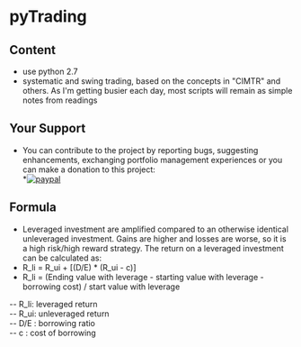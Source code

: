 # pyTrading
## Content
- use python 2.7
- systematic and swing trading, based on the concepts in "CIMTR" and others. As I'm getting busier each day, most scripts will remain as simple notes from readings
## Your Support
- You can contribute to the project by reporting bugs, suggesting enhancements, exchanging portfolio management experiences or
you can make a donation to this project:
</br>*[![paypal](https://www.paypalobjects.com/en_US/i/btn/btn_donateCC_LG.gif)](https://paypal.me/boyac?locale.x=en_US)

## Formula
- Leveraged investment are amplified compared to an otherwise identical unleveraged investment. Gains are higher and losses are worse, so it is a high risk/high reward strategy. The return on a leveraged investment can be calculated as:
- R_li = R_ui + [(D/E) * (R_ui - c)]
- R_li = (Ending value with leverage - starting value with leverage - borrowing cost) / start value with leverage

-- R_li: leveraged return  
-- R_ui: unleveraged return  
-- D/E : borrowing ratio  
-- c   : cost of borrowing  

